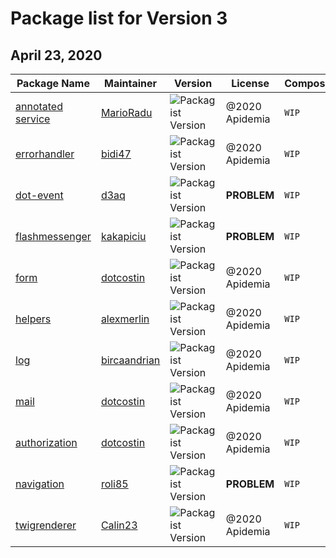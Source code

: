 # Package list for Version 3

## April 23, 2020

| Package Name  | Maintainer | Version | License | Composer | keywords | .gitignore| PHP|
| --- | --- |--- | --- |--- |--- |--- |--- |
| [annotated service](https://github.com/dotkernel/dot-annotated-services) | [MarioRadu](https://github.com/MarioRadu)|![Packagist Version](https://img.shields.io/packagist/v/dotkernel/dot-annotated-services)|@2020 Apidemia| `WIP` |`WIP` |`WIP` |![PHP from Packagist](https://img.shields.io/packagist/php-v/dotkernel/dot-annotated-services/3.0.x-dev) |
| [errorhandler](https://github.com/dotkernel/dot-errorhandler) | [bidi47](https://github.com/bidi47)|![Packagist Version](https://img.shields.io/packagist/v/dotkernel/dot-errorhandler)|@2020 Apidemia| `WIP` |`WIP` |`WIP` |![PHP from Packagist](https://img.shields.io/packagist/php-v/dotkernel/dot-errorhandler/3.0.x-dev)|
| [dot-event](https://github.com/dotkernel/dot-event) | [d3aq](https://github.com/d3aq)|![Packagist Version](https://img.shields.io/packagist/v/dotkernel/dot-event)|**PROBLEM**| `WIP` |`WIP` |`WIP` |![PHP from Packagist](https://img.shields.io/packagist/php-v/dotkernel/dot-event/3.0.x-dev)|
| [flashmessenger](https://github.com/dotkernel/dot-flashmessenger) | [kakapiciu](https://github.com/kakapiciu) |![Packagist Version](https://img.shields.io/packagist/v/dotkernel/dot-flashmessenger)|**PROBLEM**| `WIP` |`WIP` |`WIP` |![PHP from Packagist](https://img.shields.io/packagist/php-v/dotkernel/dot-flashmessenger/3.0.x-dev)|
| [form](https://github.com/dotkernel/dot-form) | [dotcostin](https://github.com/dotcostin)|![Packagist Version](https://img.shields.io/packagist/v/dotkernel/dot-form)|@2020 Apidemia| `WIP` |`WIP` |`WIP` |![PHP from Packagist](https://img.shields.io/packagist/php-v/dotkernel/dot-form/3.0.x-dev)|
| [helpers](https://github.com/dotkernel/dot-helpers) | [alexmerlin](https://github.com/alexmerlin)|![Packagist Version](https://img.shields.io/packagist/v/dotkernel/dot-helpers)|@2020 Apidemia| `WIP` |`WIP` |`WIP` |![PHP from Packagist](https://img.shields.io/packagist/php-v/dotkernel/dot-helpers/3.0.x-dev)|
| [log](https://github.com/dotkernel/dot-log) | [bircaandrian](https://github.com/bircaandrian)|![Packagist Version](https://img.shields.io/packagist/v/dotkernel/dot-log)|@2020 Apidemia| `WIP` |`WIP` |`WIP` |![PHP from Packagist](https://img.shields.io/packagist/php-v/dotkernel/dot-log/3.0.x-dev)|
| [mail](https://github.com/dotkernel/dot-mail) | [dotcostin](https://github.com/dotcostin) |![Packagist Version](https://img.shields.io/packagist/v/dotkernel/dot-mail)|@2020 Apidemia| `WIP` |`WIP` |`WIP` |![PHP from Packagist](https://img.shields.io/packagist/php-v/dotkernel/dot-mail/3.0.x-dev)|
| [authorization](https://github.com/dotkernel/dot-authorization) | [dotcostin](https://github.com/dotcostin) |![Packagist Version](https://img.shields.io/packagist/v/dotkernel/dot-authorization)|@2020 Apidemia| `WIP` |`WIP` |`WIP` |![PHP from Packagist](https://img.shields.io/packagist/php-v/dotkernel/dot-authorization/3.0.x-dev)|
 | [navigation](https://github.com/dotkernel/dot-navigation) | [roli85]( https://github.com/roli85) |![Packagist Version](https://img.shields.io/packagist/v/dotkernel/dot-navigation)|**PROBLEM**| `WIP` |`WIP` |`WIP` |![PHP from Packagist](https://img.shields.io/packagist/php-v/dotkernel/dot-navigation/3.0.x-dev)| 
 | [twigrenderer](https://github.com/dotkernel/dot-twigrenderer) | [Calin23]( https://github.com/Calin23) |![Packagist Version](https://img.shields.io/packagist/v/dotkernel/dot-twigrenderer)|@2020 Apidemia| `WIP` |`WIP` |`WIP` |![PHP from Packagist](https://img.shields.io/packagist/php-v/dotkernel/dot-twigrenderer/3.0.x-dev)| 
     
